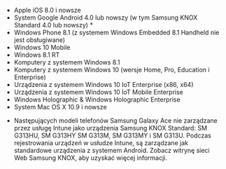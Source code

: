 
- Apple iOS 8.0 i nowsze
- System Google Android 4.0 lub nowszy (w tym Samsung KNOX Standard 4.0 lub nowszy) *
- Windows Phone 8.1 (z systemem Windows Embedded 8.1 Handheld nie jest obsługiwane)
- Windows 10 Mobile
- Windows 8.1 RT
- Komputery z systemem Windows 8.1
- Komputery z systemem Windows 10 (wersje Home, Pro, Education i Enterprise)
- Urządzenia z systemem Windows 10 IoT Enterprise (x86, x64)
- Urządzenia z systemem Windows 10 IoT Mobile Enterprise
- Windows Holographic & Windows Holographic Enterprise
- System Mac OS X 10.9 i nowsze

* Następujących modeli telefonów Samsung Galaxy Ace nie zarządzane przez usługę Intune jako urządzenia Samsung KNOX Standard: SM G313HU, SM G313HY SM G313M, SM G313MY i SM G313U. Podczas rejestrowania urządzeń w usłudze Intune, są zarządzane jak standardowe urządzenia z systemem Android. Zobacz witrynę sieci Web Samsung KNOX, aby uzyskać więcej informacji.
